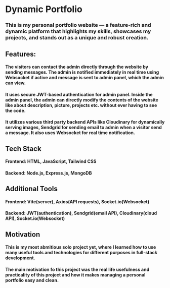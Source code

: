 # Dynamic Portfolio
### This is my personal portfolio website — a feature-rich and dynamic platform that highlights my skills, showcases my projects, and stands out as a unique and robust creation.
## Features: 
#### The visitors can contact the admin directly through the website by sending messages. The admin is notified immediately in real time using Websocket if active and message is sent to admin panel, which the admin can view. 
#### It uses secure JWT-based authentication for admin panel. Inside the admin panel, the admin can directly modify the contents of the website like about description, picture, projects etc. without ever having to see the code.
#### It utilizes various third party backend APIs like Cloudinary for dynamically serving images, Sendgrid for sending email to admin when a visitor send a message. It also uses Websocket for real time notification.

## Tech Stack
#### Frontend: HTML, JavaScript, Tailwind CSS
#### Backend: Node.js, Express.js, MongoDB

## Additional Tools
#### Frontend: Vite(server), Axios(API requests), Socket.io(Websocket)
#### Backend: JWT(authentication), Sendgrid(email API), Cloudinary(cloud API), Socket.io(Websocket)

## Motivation
#### This is my most abmitious solo project yet, where I learned how to use many useful tools and technologies for different purposes in full-stack development. 
#### The main motivation fo this project was the real life usefulness and practicality of this project and how it makes managing a personal portfolio easy and clean.
